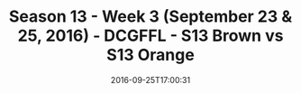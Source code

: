 ---
title: Season 13 - Week 3 (September 23 & 25, 2016) - DCGFFL - S13 Brown vs S13 Orange
teams-score:
- team: _teams/s13-brown.md
  score: 39
- team: _teams/s13-orange.md
  score: 22
mvp: K. Kostyk (Brown); P. Pham (Orange)
game-ball: T. Tullius (Brown); G. Cline (Orange)
season: 13
week: 3
date: '2016-09-25T17:00:31'
pageid: season-13-week-3-september-23-25-2016-4812-vs-4822
---